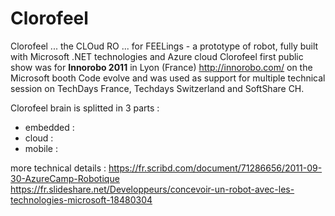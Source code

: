 # Clorofeel

Clorofeel ... the CLOud RO ... for FEELings - a prototype of robot, fully built with Microsoft .NET technologies and Azure cloud
Clorofeel first public show was for **Innorobo 2011** in Lyon (France) http://innorobo.com/ on the Microsoft booth
Code evolve and was used as support for multiple technical session on TechDays France, Techdays Switzerland and SoftShare CH.

Clorofeel brain is splitted in 3 parts : 
 - embedded : 
 - cloud : 
 - mobile : 

more technical details :
    https://fr.scribd.com/document/71286656/2011-09-30-AzureCamp-Robotique
    https://fr.slideshare.net/Developpeurs/concevoir-un-robot-avec-les-technologies-microsoft-18480304
    

